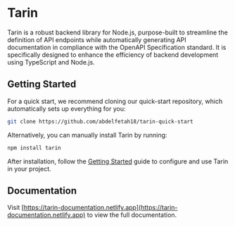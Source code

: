 # Tarin

Tarin is a robust backend library for Node.js, purpose-built to streamline the definition of API endpoints while automatically generating API documentation in compliance with the OpenAPI Specification standard. It is specifically designed to enhance the efficiency of backend development using TypeScript and Node.js.


## Getting Started

For a quick start, we recommend cloning our quick-start repository, which automatically sets up everything for you:

```bash
git clone https://github.com/abdelfetah18/tarin-quick-start
```

Alternatively, you can manually install Tarin by running:

```bash
npm install tarin
```

After installation, follow the [Getting Started](https://tarin-documentation.vercel.app/) guide to configure and use Tarin in your project.


## Documentation

Visit [https://tarin-documentation.netlify.app](https://tarin-documentation.netlify.app) to view the full documentation.

